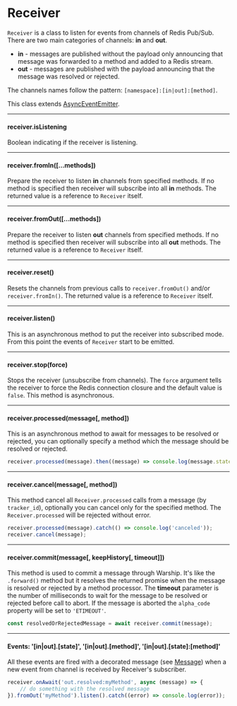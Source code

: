 # Receiver

`Receiver` is a class to listen for events from channels of Redis Pub/Sub. There are two main categories of channels: **in** and **out**.

- **in** - messages are published without the payload only announcing that message was forwarded to a method and added to a Redis stream.
- **out** - messages are published with the payload announcing that the message was resolved or rejected.

The channels names follow the pattern: `[namespace]:[in|out]:[method]`.

This class extends [AsyncEventEmitter](api-documentation/async-event-emitter.md).

---------------------------------

#### receiver.isListening

Boolean indicating if the receiver is listening.

---------------------------------

#### receiver.fromIn([...methods])

Prepare the receiver to listen **in** channels from specified methods. If no method is specified then receiver will subscribe into all **in** methods. The returned value is a reference to `Receiver` itself.

---------------------------------

#### receiver.fromOut([...methods])

Prepare the receiver to listen **out** channels from specified methods. If no method is specified then receiver will subscribe into all **out** methods. The returned value is a reference to `Receiver` itself.

---------------------------------

#### receiver.reset()

Resets the channels from previous calls to `receiver.fromOut()` and/or `receiver.fromIn()`. The returned value is a reference to `Receiver` itself.

---------------------------------

#### receiver.listen()

This is an asynchronous method to put the receiver into subscribed mode. From this point the events of `Receiver` start to be emitted.

---------------------------------

#### receiver.stop(force)

Stops the receiver (unsubscribe from channels). The `force` argument tells the receiver to force the Redis connection closure and the default value is `false`. This method is asynchronous.

---------------------------------

#### receiver.processed(message[, method])

This is an asynchronous method to await for messages to be resolved or rejected, you can optionally specify a method which the message should be resolved or rejected.

```javascript
receiver.processed(message).then((message) => console.log(message.state)).catch(() => console.log('canceled'));
```

---------------------------------

#### receiver.cancel(message[, method])

This method cancel all `Receiver.processed` calls from a message (by `tracker_id`), optionally you can cancel only for the specified method. The `Receiver.processed` will be rejected without error.

```javascript
receiver.processed(message).catch(() => console.log('canceled'));
receiver.cancel(message);
```

---------------------------------

#### receiver.commit(message[, keepHistory[, timeout]])

This method is used to commit a message through Warship. It's like the `.forward()` method but it resolves the returned promise when the message is resolved or rejected by a method processor. The **timeout** parameter is the number of milliseconds to wait for the message to be resolved or rejected before call to abort. If the message is aborted the `alpha_code` property will be set to `'ETIMEOUT'`.

```javascript
const resolvedOrRejectedMessage = await receiver.commit(message);
```

---------------------------------

#### Events: '[in|out].[state]', '[in|out].[method]', '[in|out].[state]:[method]'

All these events are fired with a decorated message (see [Message](api-documentation/message.md)) when a new event from channel is received by Receiver's subscriber.

```javascript
receiver.onAwait('out.resolved:myMethod', async (message) => {
	// do something with the resolved message
}).fromOut('myMethod').listen().catch((error) => console.log(error));
```